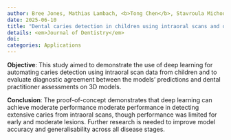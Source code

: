 ```yaml
---
author: Bree Jones, Mathias Lambach, <b>Tong Chen</b>, Stavroula Michou, Nicky Kilpatrick, David P. Burgner, Christoph Vannahme, Mihiri Silva
date: 2025-06-10
title: "Dental caries detection in children using intraoral scans and deep learning"
details: <em>Journal of Dentistry</em> 
doi: 
categories: Applications
---
```


<b>Objective</b>: This study aimed to demonstrate the use of deep learning for automating caries detection using intraoral scan data from children and to evaluate diagnostic agreement between the models’ predictions and dental practitioner assessments on 3D models.

<b>Conclusion</b>: The proof-of-concept demonstrates that deep learning can achieve moderate performance moderate performance in detecting extensive caries from intraoral scans, though performance was limited for early and moderate lesions. Further research is needed to improve model accuracy and generalisability across all disease stages.

